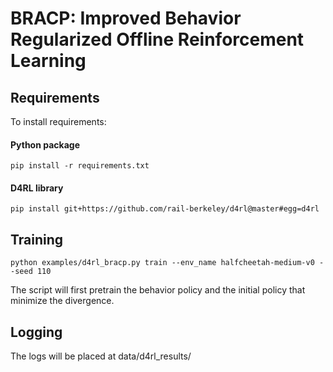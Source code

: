 # BRACP: Improved Behavior Regularized Offline Reinforcement Learning
## Requirements
To install requirements:
#### Python package
```shell
pip install -r requirements.txt
```

#### D4RL library
```shell
pip install git+https://github.com/rail-berkeley/d4rl@master#egg=d4rl
```

## Training
```shell
python examples/d4rl_bracp.py train --env_name halfcheetah-medium-v0 --seed 110
```
The script will first pretrain the behavior policy and the initial policy that minimize the divergence.

## Logging
The logs will be placed at data/d4rl_results/